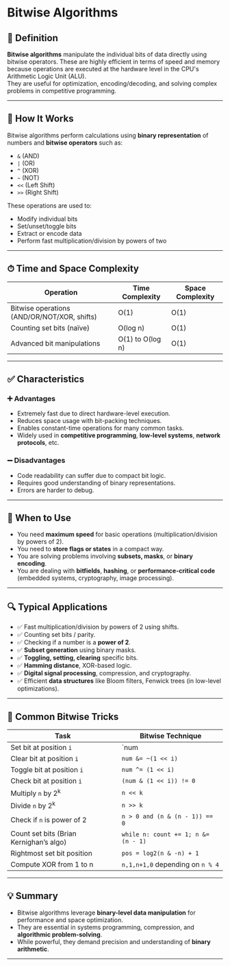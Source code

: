 # Bitwise Algorithms

## 📌 Definition

**Bitwise algorithms** manipulate the individual bits of data directly using bitwise operators. These are highly efficient in terms of speed and memory because operations are executed at the hardware level in the CPU's Arithmetic Logic Unit (ALU).  
They are useful for optimization, encoding/decoding, and solving complex problems in competitive programming.

---

## 🧠 How It Works

Bitwise algorithms perform calculations using **binary representation** of numbers and **bitwise operators** such as:
- `&` (AND)
- `|` (OR)
- `^` (XOR)
- `~` (NOT)
- `<<` (Left Shift)
- `>>` (Right Shift)

These operations are used to:
- Modify individual bits
- Set/unset/toggle bits
- Extract or encode data
- Perform fast multiplication/division by powers of two

---

## ⏱ Time and Space Complexity

| Operation                     | Time Complexity | Space Complexity |
|------------------------------|------------------|-------------------|
| Bitwise operations (AND/OR/NOT/XOR, shifts) | O(1)             | O(1)              |
| Counting set bits (naïve)    | O(log n)         | O(1)              |
| Advanced bit manipulations   | O(1) to O(log n) | O(1)              |

---

## ✅ Characteristics

### ➕ Advantages
- Extremely fast due to direct hardware-level execution.
- Reduces space usage with bit-packing techniques.
- Enables constant-time operations for many common tasks.
- Widely used in **competitive programming**, **low-level systems**, **network protocols**, etc.

### ➖ Disadvantages
- Code readability can suffer due to compact bit logic.
- Requires good understanding of binary representations.
- Errors are harder to debug.

---

## 🧭 When to Use

- You need **maximum speed** for basic operations (multiplication/division by powers of 2).
- You need to **store flags or states** in a compact way.
- You are solving problems involving **subsets, masks**, or **binary encoding**.
- You are dealing with **bitfields**, **hashing**, or **performance-critical code** (embedded systems, cryptography, image processing).

---

## 🔍 Typical Applications

- ✅ Fast multiplication/division by powers of 2 using shifts.
- ✅ Counting set bits / parity.
- ✅ Checking if a number is a **power of 2**.
- ✅ **Subset generation** using binary masks.
- ✅ **Toggling, setting, clearing** specific bits.
- ✅ **Hamming distance**, XOR-based logic.
- ✅ **Digital signal processing**, compression, and cryptography.
- ✅ Efficient **data structures** like Bloom filters, Fenwick trees (in low-level optimizations).

---

## 🔧 Common Bitwise Tricks

| Task                                    | Bitwise Technique                                      |
|-----------------------------------------|--------------------------------------------------------|
| Set bit at position `i`                 | `num |= (1 << i)`                                      |
| Clear bit at position `i`               | `num &= ~(1 << i)`                                     |
| Toggle bit at position `i`              | `num ^= (1 << i)`                                      |
| Check bit at position `i`               | `(num & (1 << i)) != 0`                                |
| Multiply `n` by 2<sup>k</sup>           | `n << k`                                               |
| Divide `n` by 2<sup>k</sup>             | `n >> k`                                               |
| Check if `n` is power of 2              | `n > 0 and (n & (n - 1)) == 0`                         |
| Count set bits (Brian Kernighan’s algo) | `while n: count += 1; n &= (n - 1)`                    |
| Rightmost set bit position              | `pos = log2(n & -n) + 1`                               |
| Compute XOR from 1 to n                 | `n,1,n+1,0` depending on `n % 4`                       |

---

## 💡 Summary

- Bitwise algorithms leverage **binary-level data manipulation** for performance and space optimization.
- They are essential in systems programming, compression, and **algorithmic problem-solving**.
- While powerful, they demand precision and understanding of **binary arithmetic**.

---
